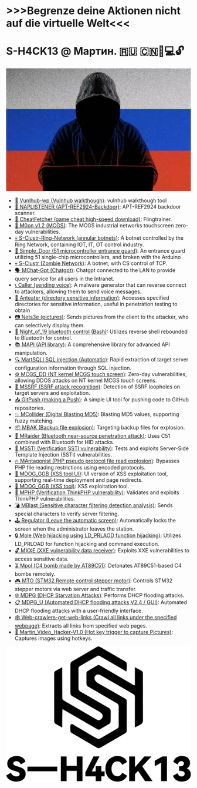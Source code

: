  
 
# >>>Begrenze deine Aktionen nicht auf die virtuelle Welt<<<


# S-H4CK13 @ Мартин.   🇷🇺 🇨🇳🥷💻🔓

<p align="center">
  <img src="./Maptnh.jpg" alt="Description">
</p>

- [🤿 Vunlhub-wp (Vulnhub walkthough)](https://github.com/MartinxMax/vulnhub-wp): vulnhub walkthough tool
- [🧿 NAPLISTENER (APT-REF2924-Backdoor)](https://github.com/MartinxMax/NAPLISTENER): APT-REF2924 backdoor scanner.
- [🥽 CheatFetcher (game cheat high-speed download)](https://github.com/MartinxMax/CheatFetcher): Flingtrainer.
- [🌙 M0on v1.2 (MCGS)](https://github.com/MartinxMax/Mo0n_V1.2): The MCGS industrial networks touchscreen zero-day vulnerabilities.
- [💀 S-Clustr-Ring-Network (annular botnets)](https://github.com/MartinxMax/S-Clustr-Ring): A botnet controlled by the Ring Network, containing IOT, IT, OT control industry.
- [🚪 Simple_Door (51 microcontroller entrance guard)](https://github.com/MartinxMax/Simple_Door): An entrance guard utilizing 51 single-chip microcontrollers, and broken with the Arduino 
- [💀 S-Clustr (Zombie Network)](https://github.com/MartinxMax/S-Clustr): A botnet, with CS control of TCP.
- [🗣️ MChat-Gpt (Chatgpt)](https://github.com/MartinxMax/MChat-Gpt): Chatgpt connected to the LAN to provide query service for all users in the Intranet.
- [📞 Caller (sending voice)](https://github.com/MartinxMax/Caclert): A malware generator that can reverse connect to attackers, allowing them to send voice messages.
- [🐜 Anteater (directory sensitive information)](https://github.com/MartinxMax/Anteater): Accesses specified directories for sensitive information, useful in penetration testing to obtain 
- [📷 Nets3e (pictures)](https://github.com/MartinxMax/Nets3e): Sends pictures from the client to the attacker, who can selectively display them.
- [🌙 Night_of_19 bluetooth control (Bash)](https://github.com/MartinxMax/Night_of_19): Utilizes reverse shell rebounded to Bluetooth for control.
- [📚 MAPI (API library)](https://github.com/MartinxMax/MAPI): A comprehensive library for advanced API manipulation.
- [🔍 MartSQLI SQL injection (Automatic)](https://github.com/MartinxMax/MartSQLI): Rapid extraction of target server configuration information through SQL injection.
- [⚙️ MCGS_DD (NT kernel MCGS touch screen)](https://github.com/MartinxMax/MCGS_DD): Zero-day vulnerabilities, allowing DDOS attacks on NT kernel MCGS touch screens.
- [📂 MSSRF (SSRF attack recognition)](https://github.com/MartinxMax/MSSRF): Detection of SSRF loopholes on target servers and exploitation.
- [📤 GitPush (making a Push)](https://github.com/MartinxMax/GitPush): A simple UI tool for pushing code to GitHub repositories.
- [💥 MCollider (Digital Blasting MD5)](https://github.com/MartinxMax/MCollider): Blasting MD5 values, supporting fuzzy matching.
- [📦 MBAK (Backup file explosion)](https://github.com/MartinxMax/MBAK): Targeting backup files for explosion.
- [🔵 MRaider (Bluetooth near-source penetration attack)](https://github.com/MartinxMax/MRaider): Uses C51 combined with Bluetooth for HID attacks.
- [🔐 MSSTI (Verification SSTI vulnerability)](https://github.com/MartinxMax/MSSTI): Tests and exploits Server-Side Template Injection (SSTI) vulnerabilities.
- [🔥 MAntagonist (PHP pseudo protocol file read explosion)](https://github.com/MartinxMax/MAntagonist): Bypasses PHP file reading restrictions using encoded protocols.
- [🐶 MDOG_GGB (XSS tool UI)](https://github.com/MartinxMax/MDOG): UI version of XSS exploitation tool, supporting real-time deployment and page redirects.
- [🐶 MDOG_GGB (XSS tool)](https://github.com/MartinxMax/MDOG_GGB): XSS exploitation tool.
- [🔏 MPHP (Verification ThinkPHP vulnerability)](https://github.com/MartinxMax/MPHP): Validates and exploits ThinkPHP vulnerabilities.
- [💣 MBlast (Sensitive character filtering detection analysis)](https://github.com/MartinxMax/MBlast): Sends special characters to verify server filtering.
- [🕹️ Regulator (Leave the automatic screen)](https://github.com/MartinxMax/Regulator): Automatically locks the screen when the administrator leaves the station.
- [🔒 Mole (Web hijacking using LD_PRLAOD function hijacking)](https://github.com/MartinxMax/Mole): Utilizes LD_PRLOAD for function hijacking and command execution.
- [🔓 MXXE (XXE vulnerability data receiver)](https://github.com/MartinxMax/MXXE): Exploits XXE vulnerabilities to access sensitive data.
- [⏳ Mpol (C4 bomb made by AT89C51)](https://github.com/MartinxMax/Mpol): Detonates AT89C51-based C4 bombs remotely.
- [🎮 MTO (STM32 Remote control stepper motor)](https://github.com/MartinxMax/MTO): Controls STM32 stepper motors via web server and traffic transfer.
- [🌐 MDPG (DHCP Starvation Attacks)](https://github.com/MartinxMax/MDPG): Performs DHCP flooding attacks.
- [📋 MDPG_U (Automated DHCP flooding attacks V2.4 / GUI)](https://github.com/MartinxMax/MDPG_U): Automated DHCP flooding attacks with a user-friendly interface.
- [🕸️ Web-crawlers-get-web-links (Crawl all links under the specified webpage)](https://github.com/MartinxMax/Web-crawlers-get-web-links): Extracts all links from specified web pages.
- [📸 Martin_Video_Hacker-V1.0 (Hot key trigger to capture Pictures)](https://github.com/MartinxMax/Martin_Video_Hacker-V1.0): Captures images using hotkeys.
  
<p align="center">
  <img src="./logo2.png" alt="Description">
</p>
 


